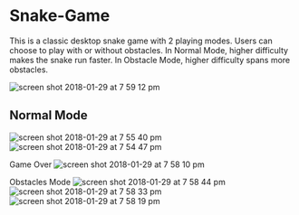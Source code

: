 # Snake-Game
This is a classic desktop snake game with 2 playing modes. Users can choose to play with or without obstacles. In Normal Mode, higher difficulty makes the snake run faster. In Obstacle Mode, higher difficulty spans more obstacles.  

![screen shot 2018-01-29 at 7 59 12 pm](https://user-images.githubusercontent.com/27473150/35542703-63f14600-052f-11e8-950d-14caf745c125.png)

## Normal Mode
![screen shot 2018-01-29 at 7 55 40 pm](https://user-images.githubusercontent.com/27473150/35542721-95445f08-052f-11e8-8830-739eabc1ab35.png)
![screen shot 2018-01-29 at 7 54 47 pm](https://user-images.githubusercontent.com/27473150/35542722-95522de0-052f-11e8-9e7e-ce407aa20cff.png)

Game Over
![screen shot 2018-01-29 at 7 58 10 pm](https://user-images.githubusercontent.com/27473150/35542736-a6363e76-052f-11e8-90b4-7f696414b5b8.png)

Obstacles Mode 
![screen shot 2018-01-29 at 7 58 44 pm](https://user-images.githubusercontent.com/27473150/35542745-b6188d94-052f-11e8-88c1-80079d0e317c.png)
![screen shot 2018-01-29 at 7 58 33 pm](https://user-images.githubusercontent.com/27473150/35542746-b6276ee0-052f-11e8-9d31-cf0c11746239.png)
![screen shot 2018-01-29 at 7 58 19 pm](https://user-images.githubusercontent.com/27473150/35542747-b6359fe2-052f-11e8-9952-3432615841be.png)



